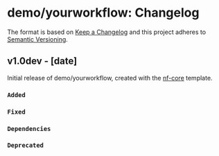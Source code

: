 # demo/yourworkflow: Changelog

The format is based on [Keep a Changelog](https://keepachangelog.com/en/1.0.0/)
and this project adheres to [Semantic Versioning](https://semver.org/spec/v2.0.0.html).

## v1.0dev - [date]

Initial release of demo/yourworkflow, created with the [nf-core](https://nf-co.re/) template.

### `Added`

### `Fixed`

### `Dependencies`

### `Deprecated`
